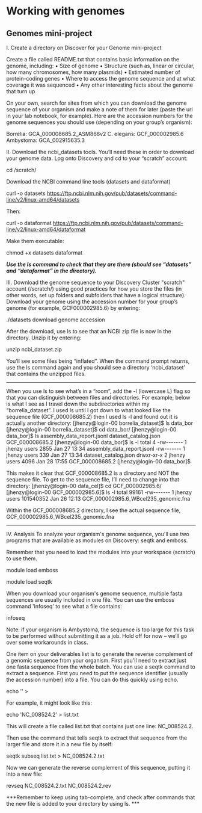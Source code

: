 # Working with genomes

## Genomes mini-project
I.  Create a directory on Discover for your Genome mini-project

Create a file called README.txt that contains basic information on the genome, including:
•	Size of genome
•	Structure (such as, linear or circular, how many chromosomes, how many plasmids)
•	Estimated number of protein-coding genes
•	Where to access the genome sequence and at what coverage it was sequenced
•	Any other interesting facts about the genome that turn up

On your own, search for sites from which you can download the genome sequence of your organism and make a note of them for later (paste the url in your lab notebook, for example). Here are the accession numbers for the genome sequences you should use (depending on your group’s organism):

Borrelia: GCA_000008685.2_ASM868v2
C. elegans: GCF_000002985.6
Ambystoma: GCA_002915635.3

II.  Download the ncbi_datasets tools. You’ll need these in order to download your genome data. Log onto Discovery and cd to your “scratch” account:

cd /scratch/<username>

Download the NCBI command line tools (datasets and dataformat)

curl -o datasets https://ftp.ncbi.nlm.nih.gov/pub/datasets/command-line/v2/linux-amd64/datasets

Then:

curl -o dataformat https://ftp.ncbi.nlm.nih.gov/pub/datasets/command-line/v2/linux-amd64/dataformat

Make them executable: 

chmod +x datasets dataformat

***Use the ls command to check that they are there (should see “datasets” and “dataformat” in the directory).***
  

III.  Download the genome sequence to your Discovery Cluster "scratch" account (/scratch/<username>) using good practices for how you store the files (in other words, set up folders and subfolders that have a logical structure). 
Download your genome using the accession number for your group’s genome (for example, GCF000002985.6) by entering:

./datasets download genome accession <accession-number>

After the download, use ls to see that an NCBI zip file is now in the directory. Unzip it by entering:

unzip ncbi_dataset.zip

You’ll see some files being “inflated”. When the command prompt returns, use the ls command again and you should see a directory ‘ncbi_dataset’ that contains the unzipped files.

***
When you use ls to see what’s in a “room”, add the -l (lowercase L) flag so that you can distinguish between files and directories. For example, below is what I see as I travel down the subdirectories within my “borrelia_dataset”. I used ls until I got down to what looked like the sequence file (GCF_000008685.2) then I used ls -l and found out it is actually another directory:
[jhenzy@login-00 borrelia_dataset]$ ls
data_bor
[jhenzy@login-00 borrelia_dataset]$ cd data_bor/
[jhenzy@login-00 data_bor]$ ls
assembly_data_report.jsonl  dataset_catalog.json  GCF_000008685.2
[jhenzy@login-00 data_bor]$ ls -l
total 4
-rw------- 1 jhenzy users 2855 Jan 27 13:34 assembly_data_report.jsonl
-rw------- 1 jhenzy users  339 Jan 27 13:34 dataset_catalog.json
drwxr-xr-x 2 jhenzy users 4096 Jan 28 17:55 GCF_000008685.2
[jhenzy@login-00 data_bor]$

This makes it clear that GCF_000008685.2 is a directory and NOT the sequence file. To get to the sequence file, I’ll need to change into that directory:
[jhenzy@login-00 data_cel]$ cd GCF_000002985.6/
[jhenzy@login-00 GCF_000002985.6]$ ls -l
total 99161
-rw------- 1 jhenzy users 101540352 Jan 26 12:13 GCF_000002985.6_WBcel235_genomic.fna

Within the GCF_000008685.2 directory, I see the actual sequence file, GCF_000002985.6_WBcel235_genomic.fna		
***

IV.  Analysis
To analyze your organism's genome sequence, you'll use two programs that are available as modules on Discovery: seqtk and emboss.

Remember that you need to load the modules into your workspace (scratch) to use them.

module load emboss

module load seqtk

When you download your organism's genome sequence, multiple fasta sequences are usually included in one file. You can use the emboss command 'infoseq' to see what a file contains:

infoseq <filename>

Note: if your organism is Ambystoma, the sequence is too large for this task to be performed without submitting it as a job. Hold off for now – we’ll go over some workarounds in class.

One item on your deliverables list is to generate the reverse complement of a genomic sequence from your organism. First you'll need to extract just one fasta sequence from the whole batch. You can use a seqtk command to extract a sequence. First you need to put the sequence identifier (usually the accession number) into a file. You can do this quickly using echo. 

echo '<identifier>'  >  <make-up-a-filename>

For example, it might look like this:

echo 'NC_008524.2' > list.txt

This will create a file called list.txt that contains just one line: NC_008524.2.

Then use the command that tells seqtk to extract that sequence from the larger file and store it in a new file by itself:

seqtk subseq <file-with-many-sequences> list.txt > NC_008524.2.txt

Now we can generate the reverse complement of this sequence, putting it into a new file:

revseq NC_008524.2.txt NC_008524.2.rev

***Remember to keep using tab-complete, and check after commands that the new file is added to your directory by using ls. ***

